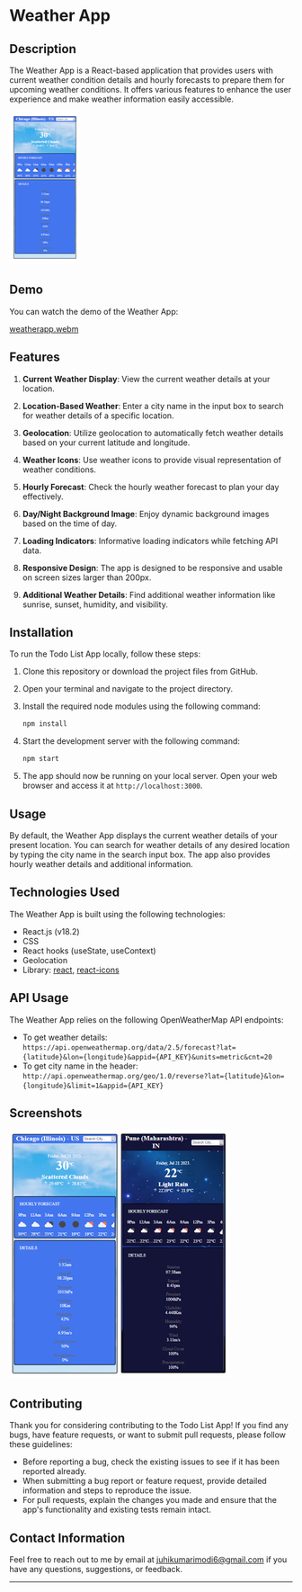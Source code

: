 # Weather App

## Description

The Weather App is a React-based application that provides users with current weather condition details and hourly forecasts to prepare them for upcoming weather conditions. It offers various features to enhance the user experience and make weather information easily accessible.

![Weather App thumbnail](thumbnail_weatherapp.png)


## Demo

You can watch the demo of the Weather App: 


[weatherapp.webm](https://github.com/juhikumarimodi6/React-Weather-App/assets/71226446/fe1234db-9c60-4cb5-a8de-c8fd55e07d56)


## Features

1. **Current Weather Display**: View the current weather details at your location.

2. **Location-Based Weather**: Enter a city name in the input box to search for weather details of a specific location.

3. **Geolocation**: Utilize geolocation to automatically fetch weather details based on your current latitude and longitude.

4. **Weather Icons**: Use weather icons to provide visual representation of weather conditions.

5. **Hourly Forecast**: Check the hourly weather forecast to plan your day effectively.

6. **Day/Night Background Image**: Enjoy dynamic background images based on the time of day.

7. **Loading Indicators**: Informative loading indicators while fetching API data.

8. **Responsive Design**: The app is designed to be responsive and usable on screen sizes larger than 200px.

9. **Additional Weather Details**: Find additional weather information like sunrise, sunset, humidity, and visibility.


## Installation

To run the Todo List App locally, follow these steps:

1. Clone this repository or download the project files from GitHub.

2. Open your terminal and navigate to the project directory.

3. Install the required node modules using the following command:

   ```bash
   npm install
   ```

4. Start the development server with the following command:

   ```bash
   npm start
   ```

5. The app should now be running on your local server. Open your web browser and access it at `http://localhost:3000`.

## Usage

By default, the Weather App displays the current weather details of your present location. You can search for weather details of any desired location by typing the city name in the search input box. The app also provides hourly weather details and additional information.

## Technologies Used

The Weather App is built using the following technologies:

- React.js (v18.2)
- CSS
- React hooks (useState, useContext)
- Geolocation
- Library: [react](https://react.dev/learn), [react-icons](https://react-icons.github.io/react-icons/)

## API Usage

The Weather App relies on the following OpenWeatherMap API endpoints:

- To get weather details: `https://api.openweathermap.org/data/2.5/forecast?lat={latitude}&lon={longitude}&appid={API_KEY}&units=metric&cnt=20`
- To get city name in the header: `http://api.openweathermap.org/geo/1.0/reverse?lat={latitude}&lon={longitude}&limit=1&appid={API_KEY}`

## Screenshots

![Weather App Screenshot]( weatherapp_screenshot.PNG)

## Contributing

Thank you for considering contributing to the Todo List App! If you find any bugs, have feature requests, or want to submit pull requests, please follow these guidelines:

- Before reporting a bug, check the existing issues to see if it has been reported already.
- When submitting a bug report or feature request, provide detailed information and steps to reproduce the issue.
- For pull requests, explain the changes you made and ensure that the app's functionality and existing tests remain intact.

## Contact Information

Feel free to reach out to me by email at juhikumarimodi6@gmail.com if you have any questions, suggestions, or feedback.

---
